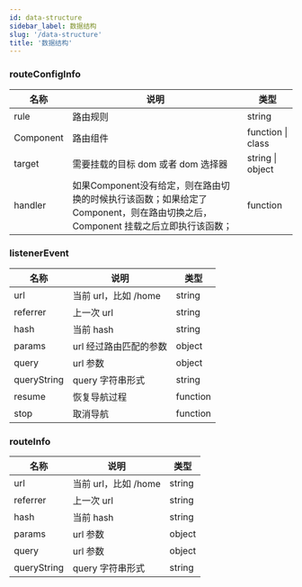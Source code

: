 ```yaml
---
id: data-structure
sidebar_label: 数据结构
slug: '/data-structure'
title: '数据结构'
---
```


### routeConfigInfo

| 名称      | 说明                                                         | 类型              |
| --------- | ------------------------------------------------------------ | ----------------- |
| rule      | 路由规则                                                     | string            |
| Component | 路由组件                                                     | function \| class |
| target    | 需要挂载的目标 dom 或者 dom 选择器                           | string \| object  |
| handler   | 如果Component没有给定，则在路由切换的时候执行该函数；如果给定了Component，则在路由切换之后，Component 挂载之后立即执行该函数； | function          |

### listenerEvent

| 名称        | 说明                 | 类型     |
| ----------- | -------------------- | -------- |
| url         | 当前 url，比如 /home | string   |
| referrer    | 上一次 url           | string   |
| hash        | 当前 hash            | string   |
| params      | url 经过路由匹配的参数 | object   |
| query       | url 参数             | object   |
| queryString | query 字符串形式     | string   |
| resume      | 恢复导航过程         | function |
| stop        | 取消导航             | function |

### routeInfo

| 名称        | 说明                 | 类型   |
| ----------- | -------------------- | ------ |
| url         | 当前 url，比如 /home | string |
| referrer    | 上一次 url           | string |
| hash        | 当前 hash            | string |
| params      | url 参数             | object |
| query       | url 参数             | object |
| queryString | query 字符串形式     | string |
